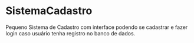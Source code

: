 # SistemaCadastro

Pequeno Sistema de Cadastro com interface podendo se cadastrar e fazer login caso usuário tenha registro no banco de dados.
